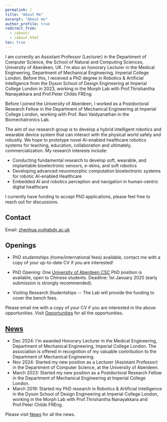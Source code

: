 ```yaml
---
permalink: /
title: "About Me"
excerpt: "About me"
author_profile: true
redirect_from:
  - /about/
  - /about.html
toc: true
---
```

I am currently an Assistant Professor (Lecturer) in the Department of Computer Science, the School of Natural and Computing Sciences, University of Aberdeen, UK. I'm also an honorary Lecturer in the Medical Engineering, Department of Mechanical Engineering, Imperial College London.
Before this, I received a PhD degree in Robotics & Artificial Intelligence from the Dyson School of Design Engineering at Imperial College London in 2023, working in the Morph Lab with Prof.Thrishantha Nanayakkara and Prof.Peter Childs FREng.

Before I joined the University of Aberdeen, I worked as a Postdoctoral Research Fellow in the Department of Mechanical Engineering at Imperial College London, working with Prof. Ravi Vaidyanathan in the Biomechatronics Lab.

The aim of our research group is to develop a hybrid intelligent robotics and  wearable device system that can interact with the physical world safely and robustly. We hope to prototype novel AI-enabled healthcare robotics systems for teaching, education, collaboration and ultimately, commercialization. My research interests include:
* Conducting fundamental research to develop soft, wearable, and implantable bioelectronic sensors, e-skins, and soft robotics
* Developing advanced neuromorphic computation bioelectronic systems for robotic AI-enabled Healthcare
* Embedded AI and robotics perception and navigation in human-centric digital healthcare

I currently have funding to accept PhD applications, please feel free to reach out for discussions.
## Contact
Email: zhenhua.yu@abdn.ac.uk  

## Openings
* PhD studentships (home/international fees) available, contact me with a copy of your up-to-date CV if you are interested!
  
* PhD Opening: One [University of Aberdeen CSC](https://www.abdn.ac.uk/study/funding/348) PhD position is available, open to Chinese students. Deadline: 1st January 2025 (early submission is strongly recommended). 

* Visiting Research Studentships -- The Lab will provide the funding to cover the bench fees.

Please email me with a copy of your CV if you are interested in the above opportunities. Visit [Opportunities](/opportunities/) for all the opportunities.

## [News](/news/)
* Dec 2024: I'm awarded Honorary Lecturer in the Medical Engineering, Department of Mechanical Engineering, Imperial College London. The association is offered in recognition of my valuable contribution to the Department of Mechanical Engineering.
* Nov 2024: Started my new position as a Lecturer (Assistant Professor) in the Department of Computer Science, at the University of Aberdeen.
* March 2023: Started my new position as a Postdoctoral Research Fellow in the Department of Mechanical Engineering at Imperial College London.
* March 2019: Started my PhD research in Robotics & Artificial Intelligence in the Dyson School of Design Engineering at Imperial College London, working in the Morph Lab with Prof.Thrishantha Nanayakkara and Prof.Peter Childs FREng.
  
Please visit [News](/news/) for all the news.
